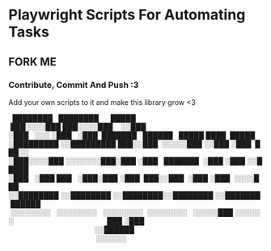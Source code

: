 # Playwright Scripts For Automating Tasks
## FORK ME
### Contribute, Commit And Push :3
Add your own scripts to it and make this library grow <3

  ████████   ████████      █████                             
 ███░░░░███ ███░░░░███    ░░███                              
░███   ░░░ ░███   ░███  ███████   ██████   █████ ████  █████ 
░█████████ ░░█████████ ███░░███  ░░░░░███ ░░███ ░███  ███░░  
░███░░░░███ ░░░░░░░███░███ ░███   ███████  ░███ ░███ ░░█████ 
░███   ░███ ███   ░███░███ ░███  ███░░███  ░███ ░███  ░░░░███
░░████████ ░░████████ ░░████████░░████████ ░░███████  ██████ 
 ░░░░░░░░   ░░░░░░░░   ░░░░░░░░  ░░░░░░░░   ░░░░░███ ░░░░░░  
                                            ███ ░███         
                                           ░░██████          
                                            ░░░░░░           
